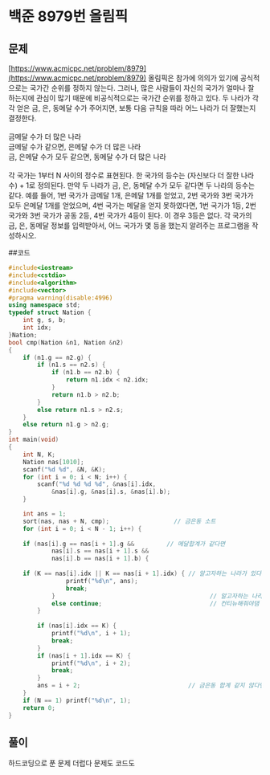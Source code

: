 # 백준 8979번 올림픽

## 문제
[https://www.acmicpc.net/problem/8979](https://www.acmicpc.net/problem/8979)
올림픽은 참가에 의의가 있기에 공식적으로는 국가간 순위를 정하지 않는다. 그러나, 많은 사람들이 자신의 국가가 얼마나 잘
하는지에 관심이 많기 때문에 비공식적으로는 국가간 순위를 정하고 있다. 두 나라가 각각 얻은 금, 은, 동메달 수가
주어지면, 보통 다음 규칙을 따라 어느 나라가 더 잘했는지 결정한다.</br>
</br>
금메달 수가 더 많은 나라 </br>
금메달 수가 같으면, 은메달 수가 더 많은 나라</br>
금, 은메달 수가 모두 같으면, 동메달 수가 더 많은 나라 </br>
</br>
각 국가는 1부터 N 사이의 정수로 표현된다. 한 국가의 등수는 (자신보다 더 잘한 나라 수) + 1로 정의된다.
만약 두 나라가 금, 은, 동메달 수가 모두 같다면 두 나라의 등수는 같다. 예를 들어, 1번 국가가 금메달 1개,
은메달 1개를 얻었고, 2번 국가와 3번 국가가 모두 은메달 1개를 얻었으며, 4번 국가는 메달을 얻지 못하였다면,
1번 국가가 1등, 2번 국가와 3번 국가가 공동 2등, 4번 국가가 4등이 된다. 이 경우 3등은 없다. 
각 국가의 금, 은, 동메달 정보를 입력받아서, 어느 국가가 몇 등을 했는지 알려주는 프로그램을 작성하시오. 

##코드
```c++
#include<iostream>
#include<cstdio>
#include<algorithm>
#include<vector>
#pragma warning(disable:4996)
using namespace std;
typedef struct Nation {
	int g, s, b;
	int idx;
}Nation;
bool cmp(Nation &n1, Nation &n2)
{
	if (n1.g == n2.g) {
		if (n1.s == n2.s) {
			if (n1.b == n2.b) {
				return n1.idx < n2.idx;
			}
			return n1.b > n2.b;
		}
		else return n1.s > n2.s;
	}
	else return n1.g > n2.g;
}
int main(void)
{
	int N, K;
	Nation nas[1010];
	scanf("%d %d", &N, &K);
	for (int i = 0; i < N; i++) {
		scanf("%d %d %d %d", &nas[i].idx, 
			&nas[i].g, &nas[i].s, &nas[i].b);
	}

	int ans = 1;
	sort(nas, nas + N, cmp);                  // 금은동 소트
	for (int i = 0; i < N - 1; i++) {
		
    if (nas[i].g == nas[i + 1].g &&         // 메달합계가 같다면
			nas[i].s == nas[i + 1].s &&
			nas[i].b == nas[i + 1].b) {
		
    if (K == nas[i].idx || K == nas[i + 1].idx) { // 알고자하는 나라가 있다면
				printf("%d\n", ans);
				break;
			}                                           // 알고자하는 나라없다면
			else continue;                              // 컨티뉴해줘야댐
		}
    
		if (nas[i].idx == K) {
			printf("%d\n", i + 1);
			break;
		}
		if (nas[i + 1].idx == K) {
			printf("%d\n", i + 2);
			break;
		}
		ans = i + 2;                              // 금은동 합계 같지 않다면 
	}
	if (N == 1) printf("%d\n", 1);
	return 0;
}
```

## 풀이
하드코딩으로 푼 문제 더럽다 문제도 코드도
